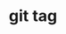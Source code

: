 ---
title: git tag
description: Annotate a specific commit or ref with a tag
weight: 45
lastmod: 2021-09-05T10:23:30-09:00
draft: false
vimeo: 
emoji: 🏷️
video_length: 2:00
---